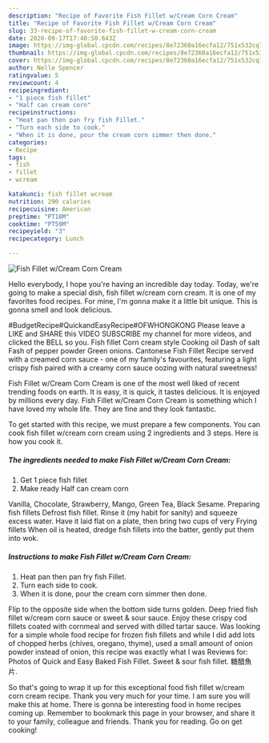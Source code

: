 ```yaml
---
description: "Recipe of Favorite Fish Fillet w/Cream Corn Cream"
title: "Recipe of Favorite Fish Fillet w/Cream Corn Cream"
slug: 33-recipe-of-favorite-fish-fillet-w-cream-corn-cream
date: 2020-09-17T17:40:50.643Z
image: https://img-global.cpcdn.com/recipes/8e72360a16ecfa12/751x532cq70/fish-fillet-wcream-corn-cream-recipe-main-photo.jpg
thumbnail: https://img-global.cpcdn.com/recipes/8e72360a16ecfa12/751x532cq70/fish-fillet-wcream-corn-cream-recipe-main-photo.jpg
cover: https://img-global.cpcdn.com/recipes/8e72360a16ecfa12/751x532cq70/fish-fillet-wcream-corn-cream-recipe-main-photo.jpg
author: Nelle Spencer
ratingvalue: 5
reviewcount: 4
recipeingredient:
- "1 piece fish fillet"
- "Half can cream corn"
recipeinstructions:
- "Heat pan then pan fry fish Fillet."
- "Turn each side to cook."
- "When it is done, pour the cream corn simmer then done."
categories:
- Recipe
tags:
- fish
- fillet
- wcream

katakunci: fish fillet wcream 
nutrition: 290 calories
recipecuisine: American
preptime: "PT18M"
cooktime: "PT59M"
recipeyield: "3"
recipecategory: Lunch

---
```



![Fish Fillet w/Cream Corn Cream](https://img-global.cpcdn.com/recipes/8e72360a16ecfa12/751x532cq70/fish-fillet-wcream-corn-cream-recipe-main-photo.jpg)

Hello everybody, I hope you're having an incredible day today. Today, we're going to make a special dish, fish fillet w/cream corn cream. It is one of my favorites food recipes. For mine, I'm gonna make it a little bit unique. This is gonna smell and look delicious.

#BudgetRecipe#QuickandEasyRecipe#OFWHONGKONG Please leave a LIKE and SHARE this VIDEO SUBSCRIBE my channel for more videos, and clicked the BELL so you. Fish fillet Corn cream style Cooking oil Dash of salt Fash of pepper powder Green onions. Cantonese Fish Fillet Recipe served with a creamed corn sauce - one of my family&#39;s favourites, featuring a light crispy fish paired with a creamy corn sauce oozing with natural sweetness!

Fish Fillet w/Cream Corn Cream is one of the most well liked of recent trending foods on earth. It is easy, it is quick, it tastes delicious. It is enjoyed by millions every day. Fish Fillet w/Cream Corn Cream is something which I have loved my whole life. They are fine and they look fantastic.


To get started with this recipe, we must prepare a few components. You can cook fish fillet w/cream corn cream using 2 ingredients and 3 steps. Here is how you cook it.

<!--inarticleads1-->

##### The ingredients needed to make Fish Fillet w/Cream Corn Cream:

1. Get 1 piece fish fillet
1. Make ready Half can cream corn


Vanilla, Chocolate, Strawberry, Mango, Green Tea, Black Sesame. Preparing fish fillets Defrost fish fillet. Rinse it (my habit for sanity) and squeeze excess water. Have it laid flat on a plate, then bring two cups of very Frying fillets When oil is heated, dredge fish fillets into the batter, gently put them into wok. 

<!--inarticleads2-->

##### Instructions to make Fish Fillet w/Cream Corn Cream:

1. Heat pan then pan fry fish Fillet.
1. Turn each side to cook.
1. When it is done, pour the cream corn simmer then done.


Flip to the opposite side when the bottom side turns golden. Deep fried fish fillet w/cream corn sauce or sweet &amp; sour sauce. Enjoy these crispy cod fillets coated with cornmeal and served with dilled tartar sauce. Was looking for a simple whole food recipe for frozen fish fillets and while I did add lots of chopped herbs (chives, oregano, thyme), used a small amount of onion powder instead of onion, this recipe was exactly what I was Reviews for: Photos of Quick and Easy Baked Fish Fillet. Sweet &amp; sour fish fillet. 糖醋魚片. 

So that's going to wrap it up for this exceptional food fish fillet w/cream corn cream recipe. Thank you very much for your time. I am sure you will make this at home. There is gonna be interesting food in home recipes coming up. Remember to bookmark this page in your browser, and share it to your family, colleague and friends. Thank you for reading. Go on get cooking!
